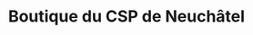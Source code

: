 ---
title: "Boutique du CSP de Neuchâtel"
url: /neuchatel/boutique-du-csp-de-neuchatel/
shop: Gebrauchtwaren
---